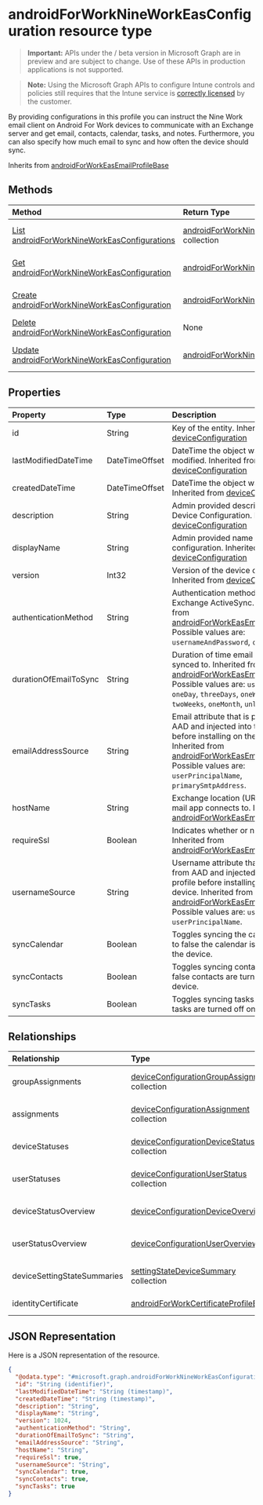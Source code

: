 ﻿# androidForWorkNineWorkEasConfiguration resource type

> **Important:** APIs under the / beta version in Microsoft Graph are in preview and are subject to change. Use of these APIs in production applications is not supported.

> **Note:** Using the Microsoft Graph APIs to configure Intune controls and policies still requires that the Intune service is [correctly licensed](https://go.microsoft.com/fwlink/?linkid=839381) by the customer.

By providing configurations in this profile you can instruct the Nine Work email client on Android For Work devices to communicate with an Exchange server and get email, contacts, calendar, tasks, and notes. Furthermore, you can also specify how much email to sync and how often the device should sync.

Inherits from [androidForWorkEasEmailProfileBase](../resources/intune_deviceconfig_androidforworkeasemailprofilebase.md)

## Methods
|Method|Return Type|Description|
|:---|:---|:---|
|[List androidForWorkNineWorkEasConfigurations](../api/intune_deviceconfig_androidforworknineworkeasconfiguration_list.md)|[androidForWorkNineWorkEasConfiguration](../resources/intune_deviceconfig_androidforworknineworkeasconfiguration.md) collection|List properties and relationships of the [androidForWorkNineWorkEasConfiguration](../resources/intune_deviceconfig_androidforworknineworkeasconfiguration.md) objects.|
|[Get androidForWorkNineWorkEasConfiguration](../api/intune_deviceconfig_androidforworknineworkeasconfiguration_get.md)|[androidForWorkNineWorkEasConfiguration](../resources/intune_deviceconfig_androidforworknineworkeasconfiguration.md)|Read properties and relationships of the [androidForWorkNineWorkEasConfiguration](../resources/intune_deviceconfig_androidforworknineworkeasconfiguration.md) object.|
|[Create androidForWorkNineWorkEasConfiguration](../api/intune_deviceconfig_androidforworknineworkeasconfiguration_create.md)|[androidForWorkNineWorkEasConfiguration](../resources/intune_deviceconfig_androidforworknineworkeasconfiguration.md)|Create a new [androidForWorkNineWorkEasConfiguration](../resources/intune_deviceconfig_androidforworknineworkeasconfiguration.md) object.|
|[Delete androidForWorkNineWorkEasConfiguration](../api/intune_deviceconfig_androidforworknineworkeasconfiguration_delete.md)|None|Deletes a [androidForWorkNineWorkEasConfiguration](../resources/intune_deviceconfig_androidforworknineworkeasconfiguration.md).|
|[Update androidForWorkNineWorkEasConfiguration](../api/intune_deviceconfig_androidforworknineworkeasconfiguration_update.md)|[androidForWorkNineWorkEasConfiguration](../resources/intune_deviceconfig_androidforworknineworkeasconfiguration.md)|Update the properties of a [androidForWorkNineWorkEasConfiguration](../resources/intune_deviceconfig_androidforworknineworkeasconfiguration.md) object.|

## Properties
|Property|Type|Description|
|:---|:---|:---|
|id|String|Key of the entity. Inherited from [deviceConfiguration](../resources/intune_deviceconfig_deviceconfiguration.md)|
|lastModifiedDateTime|DateTimeOffset|DateTime the object was last modified. Inherited from [deviceConfiguration](../resources/intune_deviceconfig_deviceconfiguration.md)|
|createdDateTime|DateTimeOffset|DateTime the object was created. Inherited from [deviceConfiguration](../resources/intune_deviceconfig_deviceconfiguration.md)|
|description|String|Admin provided description of the Device Configuration. Inherited from [deviceConfiguration](../resources/intune_deviceconfig_deviceconfiguration.md)|
|displayName|String|Admin provided name of the device configuration. Inherited from [deviceConfiguration](../resources/intune_deviceconfig_deviceconfiguration.md)|
|version|Int32|Version of the device configuration. Inherited from [deviceConfiguration](../resources/intune_deviceconfig_deviceconfiguration.md)|
|authenticationMethod|String|Authentication method for Exchange ActiveSync. Inherited from [androidForWorkEasEmailProfileBase](../resources/intune_deviceconfig_androidforworkeasemailprofilebase.md) Possible values are: `usernameAndPassword`, `certificate`.|
|durationOfEmailToSync|String|Duration of time email should be synced to. Inherited from [androidForWorkEasEmailProfileBase](../resources/intune_deviceconfig_androidforworkeasemailprofilebase.md) Possible values are: `userDefined`, `oneDay`, `threeDays`, `oneWeek`, `twoWeeks`, `oneMonth`, `unlimited`.|
|emailAddressSource|String|Email attribute that is picked from AAD and injected into this profile before installing on the device. Inherited from [androidForWorkEasEmailProfileBase](../resources/intune_deviceconfig_androidforworkeasemailprofilebase.md) Possible values are: `userPrincipalName`, `primarySmtpAddress`.|
|hostName|String|Exchange location (URL) that the mail app connects to. Inherited from [androidForWorkEasEmailProfileBase](../resources/intune_deviceconfig_androidforworkeasemailprofilebase.md)|
|requireSsl|Boolean|Indicates whether or not to use SSL. Inherited from [androidForWorkEasEmailProfileBase](../resources/intune_deviceconfig_androidforworkeasemailprofilebase.md)|
|usernameSource|String|Username attribute that is picked from AAD and injected into this profile before installing on the device. Inherited from [androidForWorkEasEmailProfileBase](../resources/intune_deviceconfig_androidforworkeasemailprofilebase.md) Possible values are: `username`, `userPrincipalName`.|
|syncCalendar|Boolean|Toggles syncing the calendar. If set to false the calendar is turned off on the device.|
|syncContacts|Boolean|Toggles syncing contacts. If set to false contacts are turned off on the device.|
|syncTasks|Boolean|Toggles syncing tasks. If set to false tasks are turned off on the device.|

## Relationships
|Relationship|Type|Description|
|:---|:---|:---|
|groupAssignments|[deviceConfigurationGroupAssignment](../resources/intune_deviceconfig_deviceconfigurationgroupassignment.md) collection|The list of group assignments for the device configuration profile. Inherited from [deviceConfiguration](../resources/intune_deviceconfig_deviceconfiguration.md)|
|assignments|[deviceConfigurationAssignment](../resources/intune_deviceconfig_deviceconfigurationassignment.md) collection|The list of assignments for the device configuration profile. Inherited from [deviceConfiguration](../resources/intune_deviceconfig_deviceconfiguration.md)|
|deviceStatuses|[deviceConfigurationDeviceStatus](../resources/intune_deviceconfig_deviceconfigurationdevicestatus.md) collection|Device configuration installation status by device. Inherited from [deviceConfiguration](../resources/intune_deviceconfig_deviceconfiguration.md)|
|userStatuses|[deviceConfigurationUserStatus](../resources/intune_deviceconfig_deviceconfigurationuserstatus.md) collection|Device configuration installation stauts by user. Inherited from [deviceConfiguration](../resources/intune_deviceconfig_deviceconfiguration.md)|
|deviceStatusOverview|[deviceConfigurationDeviceOverview](../resources/intune_deviceconfig_deviceconfigurationdeviceoverview.md)|Device Configuration devices status overview Inherited from [deviceConfiguration](../resources/intune_deviceconfig_deviceconfiguration.md)|
|userStatusOverview|[deviceConfigurationUserOverview](../resources/intune_deviceconfig_deviceconfigurationuseroverview.md)|Device Configuration users status overview Inherited from [deviceConfiguration](../resources/intune_deviceconfig_deviceconfiguration.md)|
|deviceSettingStateSummaries|[settingStateDeviceSummary](../resources/intune_deviceconfig_settingstatedevicesummary.md) collection|Device Configuration Setting State Device Summary Inherited from [deviceConfiguration](../resources/intune_deviceconfig_deviceconfiguration.md)|
|identityCertificate|[androidForWorkCertificateProfileBase](../resources/intune_deviceconfig_androidforworkcertificateprofilebase.md)|Identity certificate. Inherited from [androidForWorkEasEmailProfileBase](../resources/intune_deviceconfig_androidforworkeasemailprofilebase.md)|

## JSON Representation
Here is a JSON representation of the resource.
<!-- {
  "blockType": "resource",
  "keyProperty": "id",
  "@odata.type": "microsoft.graph.androidForWorkNineWorkEasConfiguration"
}
-->
``` json
{
  "@odata.type": "#microsoft.graph.androidForWorkNineWorkEasConfiguration",
  "id": "String (identifier)",
  "lastModifiedDateTime": "String (timestamp)",
  "createdDateTime": "String (timestamp)",
  "description": "String",
  "displayName": "String",
  "version": 1024,
  "authenticationMethod": "String",
  "durationOfEmailToSync": "String",
  "emailAddressSource": "String",
  "hostName": "String",
  "requireSsl": true,
  "usernameSource": "String",
  "syncCalendar": true,
  "syncContacts": true,
  "syncTasks": true
}
```



